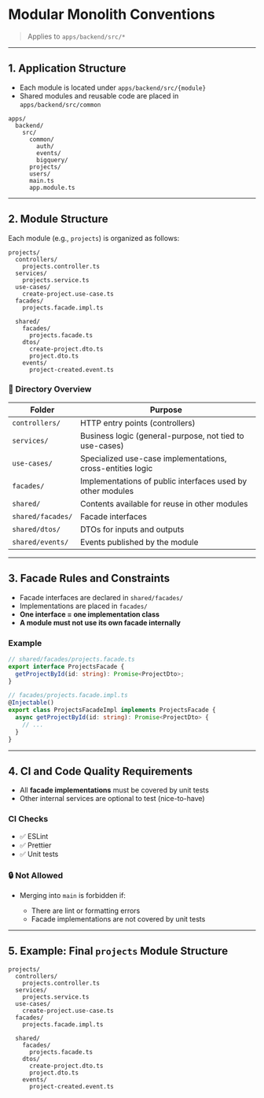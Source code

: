 # Modular Monolith Conventions

> Applies to `apps/backend/src/*`

---

## 1. Application Structure

* Each module is located under `apps/backend/src/{module}`
* Shared modules and reusable code are placed in `apps/backend/src/common`

```text
apps/
  backend/
    src/
      common/
        auth/
        events/
        bigquery/
      projects/
      users/
      main.ts
      app.module.ts
```

---

## 2. Module Structure

Each module (e.g., `projects`) is organized as follows:

```text
projects/
  controllers/
    projects.controller.ts
  services/
    projects.service.ts
  use-cases/
    create-project.use-case.ts
  facades/
    projects.facade.impl.ts

  shared/
    facades/
      projects.facade.ts
    dtos/
      create-project.dto.ts
      project.dto.ts
    events/
      project-created.event.ts
```

### 📌 Directory Overview

| Folder            | Purpose                                                    |
| ----------------- |------------------------------------------------------------|
| `controllers/`    | HTTP entry points (controllers)                            |
| `services/`       | Business logic (general-purpose, not tied to use-cases)    |
| `use-cases/`      | Specialized use-case implementations, cross-entities logic |
| `facades/`        | Implementations of public interfaces used by other modules |
| `shared/`         | Contents available for reuse in other modules              |
| `shared/facades/` | Facade interfaces                                          |
| `shared/dtos/`    | DTOs for inputs and outputs                                |
| `shared/events/`  | Events published by the module                             |

---

## 3. Facade Rules and Constraints

* Facade interfaces are declared in `shared/facades/`
* Implementations are placed in `facades/`
* **One interface = one implementation class**
* **A module must not use its own facade internally**

### Example

```ts
// shared/facades/projects.facade.ts
export interface ProjectsFacade {
  getProjectById(id: string): Promise<ProjectDto>;
}
```

```ts
// facades/projects.facade.impl.ts
@Injectable()
export class ProjectsFacadeImpl implements ProjectsFacade {
  async getProjectById(id: string): Promise<ProjectDto> {
    // ...
  }
}
```

---

## 4. CI and Code Quality Requirements

* All **facade implementations** must be covered by unit tests
* Other internal services are optional to test (nice-to-have)

### CI Checks

* ✅ ESLint
* ✅ Prettier
* ✅ Unit tests

### 🔒 Not Allowed

* Merging into `main` is forbidden if:

  * There are lint or formatting errors
  * Facade implementations are not covered by unit tests

---

## 5. Example: Final `projects` Module Structure

```text
projects/
  controllers/
    projects.controller.ts
  services/
    projects.service.ts
  use-cases/
    create-project.use-case.ts
  facades/
    projects.facade.impl.ts

  shared/
    facades/
      projects.facade.ts
    dtos/
      create-project.dto.ts
      project.dto.ts
    events/
      project-created.event.ts
```
